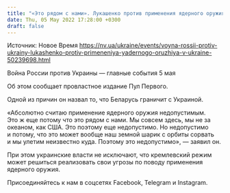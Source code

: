 ```yaml
---
title: "«Это рядом с нами». Лукашенко против применения ядерного оружия в Украине"
date: Thu, 05 May 2022 17:28:00 +0300
draft: false
---
```

Источник: Новое Время https://nv.ua/ukraine/events/voyna-rossii-protiv-ukrainy-lukashenko-protiv-primeneniya-yadernogo-oruzhiya-v-ukraine-50239698.html


Война России против Украины — главные события 5 мая

 Об этом сообщает провластное издание Пул Первого.

Одной из причин он назвал то, что Беларусь граничит с Украиной.

«Абсолютно считаю применение ядерного оружия недопустимым. Это ж еще потому что это рядом с нами. Мы совсем здесь, мы не за океаном, как США. Это поэтому еще недопустимо. Но недопустимо и потому, что это может вообще наш земной шарик с орбиты сорвать и мы улетим неизвестно куда. Поэтому это недопустимо», — заявил он.

При этом украинские власти не исключают, что кремлевский режим может решиться реализовать свои угрозы по поводу применения ядерного оружия.

Присоединяйтесь к нам в соцсетях Facebook, Telegram и Instagram.

